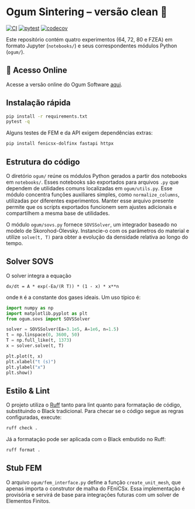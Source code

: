 # Ogum Sintering – versão clean 🚀
[![CI](https://github.com/huyraestevao/ogumsoftware/actions/workflows/ci.yml/badge.svg)](https://github.com/huyraestevao/ogumsoftware/actions/workflows/ci.yml) [![pytest](https://github.com/huyraestevao/ogumsoftware/actions/workflows/pytest.yml/badge.svg)](https://github.com/huyraestevao/ogumsoftware/actions/workflows/pytest.yml)
[![codecov](https://img.shields.io/codecov/c/github/huyraestevao/ogumsoftware/main.svg)](https://codecov.io/gh/huyraestevao/ogumsoftware)


Este repositório contém quatro experimentos (64, 72, 80 e FZEA) em formato
Jupyter (`notebooks/`) e seus correspondentes módulos Python (`ogum/`).

## 🚀 Acesso Online
Acesse a versão online do Ogum Software [aqui](URL_DO_SEU_CLOUD_RUN).

## Instalação rápida
```bash
pip install -r requirements.txt
pytest -q
```

Alguns testes de FEM e da API exigem dependências extras:

```bash
pip install fenicsx-dolfinx fastapi httpx
```

## Estrutura do código
O diretório `ogum/` reúne os módulos Python gerados a partir dos notebooks em
`notebooks/`. Esses notebooks são exportados para arquivos `.py` que dependem
de utilidades comuns localizadas em `ogum/utils.py`. Esse módulo concentra
funções auxiliares simples, como `normalize_columns`, utilizadas por diferentes
experimentos. Manter esse arquivo presente permite que os scripts exportados
funcionem sem ajustes adicionais e compartilhem a mesma base de utilidades.

O módulo `ogum/sovs.py` fornece `SOVSSolver`, um integrador baseado no modelo
de Skorohod-Olevsky. Instancie-o com os parâmetros do material e utilize
``solve(t, T)`` para obter a evolução da densidade relativa ao longo do tempo.

## Solver SOVS

O solver integra a equação

``dx/dt = A * exp(-Ea/(R T)) * (1 - x) * x**n``

onde ``R`` é a constante dos gases ideais. Um uso típico é:

```python
import numpy as np
import matplotlib.pyplot as plt
from ogum.sovs import SOVSSolver

solver = SOVSSolver(Ea=3.1e5, A=1e6, n=1.5)
t = np.linspace(0, 3600, 50)
T = np.full_like(t, 1373)
x = solver.solve(t, T)

plt.plot(t, x)
plt.xlabel("t (s)")
plt.ylabel("x")
plt.show()
```

## Estilo & Lint
O projeto utiliza o [Ruff](https://docs.astral.sh/ruff/) tanto para lint quanto
para formatação de código, substituindo o Black tradicional. Para checar se o
código segue as regras configuradas, execute:

```bash
ruff check .
```

Já a formatação pode ser aplicada com o Black embutido no Ruff:

```bash
ruff format .
```

## Stub FEM
O arquivo `ogum/fem_interface.py` define a função `create_unit_mesh`, que apenas importa o construtor de malha do FEniCSx. Essa implementação é provisória e servirá de base para integrações futuras com um solver de Elementos Finitos.
